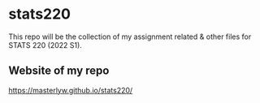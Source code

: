 # stats220
This repo will be the collection of my assignment related & other files for STATS 220 (2022 S1).

## Website of my repo
https://masterlyw.github.io/stats220/
